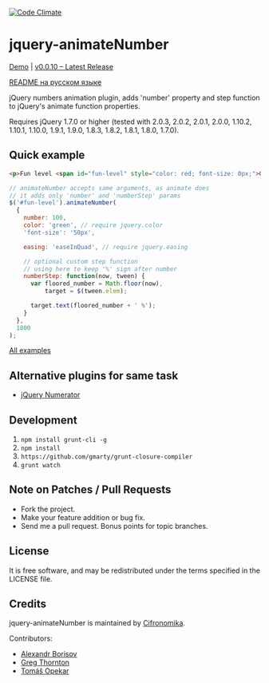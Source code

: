 [![Code Climate](https://codeclimate.com/github/aishek/jquery-animateNumber.png)](https://codeclimate.com/github/aishek/jquery-animateNumber)

jquery-animateNumber
====================

[Demo](http://aishek.github.io/jquery-animateNumber/) | [v0.0.10 – Latest Release](https://github.com/aishek/jquery-animateNumber/releases/tag/v0.0.10)

[README на русском языке](https://github.com/aishek/jquery-animateNumber/blob/master/README.ru.md)

jQuery numbers animation plugin, adds 'number' property and step function to jQuery's animate function properties.

Requires jQuery 1.7.0 or higher (tested with 2.0.3, 2.0.2, 2.0.1, 2.0.0, 1.10.2, 1.10.1, 1.10.0, 1.9.1, 1.9.0, 1.8.3, 1.8.2, 1.8.1, 1.8.0, 1.7.0).

## Quick example
```html
<p>Fun level <span id="fun-level" style="color: red; font-size: 0px;">0 %</span>.</p>
```

```js
// animateNumber accepts same arguments, as animate does
// it adds only 'number' and 'numberStep' params
$('#fun-level').animateNumber(
  {
    number: 100,
    color: 'green', // require jquery.color
    'font-size': '50px',

    easing: 'easeInQuad', // require jquery.easing

    // optional custom step function
    // using here to keep '%' sign after number
    numberStep: function(now, tween) {
      var floored_number = Math.floor(now),
          target = $(tween.elem);

      target.text(floored_number + ' %');
    }
  },
  1800
);
```

[All examples](http://aishek.github.io/jquery-animateNumber/)

## Alternative plugins for same task

* [jQuery Numerator](http://plugins.jquery.com/numerator/)

## Development

1. `npm install grunt-cli -g`
2. `npm install`
3. `https://github.com/gmarty/grunt-closure-compiler`
4. `grunt watch`

## Note on Patches / Pull Requests

* Fork the project.
* Make your feature addition or bug fix.
* Send me a pull request. Bonus points for topic branches.

## License

It is free software, and may be redistributed under the terms specified in the LICENSE file.

## Credits

jquery-animateNumber is maintained by [Cifronomika](http://cifronomika.ru/).

Contributors:

* [Alexandr Borisov](https://github.com/aishek)
* [Greg Thornton](https://github.com/xdissent)
* [Tomáš Opekar](https://github.com/topik)